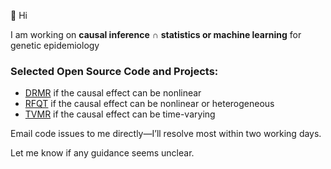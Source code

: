 👋 Hi

I am working on **causal inference** ∩ **statistics or machine learning** for genetic epidemiology

### Selected Open Source Code and Projects:
- [DRMR](https://github.com/HDTian/DRMR) if the causal effect can be nonlinear
- [RFQT](https://github.com/HDTian/RFQT) if the causal effect can be nonlinear or heterogeneous
- [TVMR](https://github.com/HDTian/TVMR) if the causal effect can be time-varying

Email code issues to me directly—I’ll resolve most within two working days.

Let me know if any guidance seems unclear.



